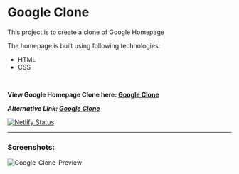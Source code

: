 # Google Clone
This project is to create a clone of Google Homepage

The homepage is built using following technologies:
- HTML
- CSS
<br>

**View Google Homepage Clone here: [Google Clone](https://saideepd.github.io/google-clone/)**

***Alternative Link: [Google Clone](https://google-clone-website.netlify.app/)***

[![Netlify Status](https://api.netlify.com/api/v1/badges/3cde72ca-fbc0-499d-b57b-17fd863fcdd9/deploy-status)](https://app.netlify.com/sites/google-clone-website/deploys)

---
### Screenshots:
![Google-Clone-Preview](https://user-images.githubusercontent.com/30663492/147562403-00155e66-07e7-43c1-af4e-120ad89bd316.png)
